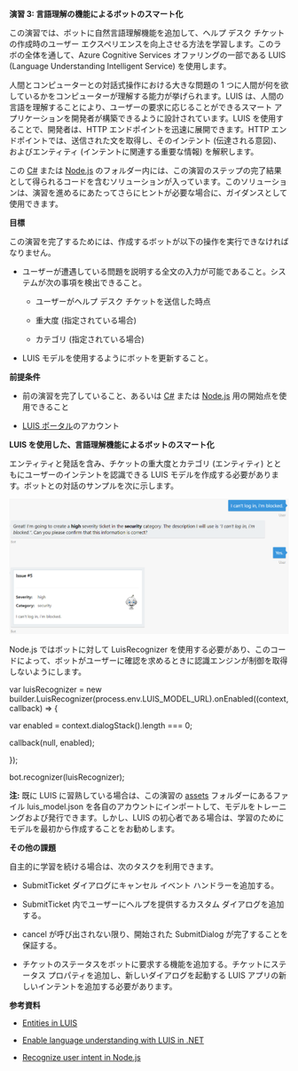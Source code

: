 **演習 3: 言語理解の機能によるボットのスマート化**

この演習では、ボットに自然言語理解機能を追加して、ヘルプ デスク
チケットの作成時のユーザー
エクスペリエンスを向上させる方法を学習します。このラボの全体を通して、Azure
Cognitive Services オファリングの一部である LUIS (Language Understanding
Intelligent Service) を使用します。

人間とコンピューターとの対話式操作における大きな問題の 1
つに人間が何を欲しているかをコンピューターが理解する能力が挙げられます。LUIS
は、人間の言語を理解することにより、ユーザーの要求に応じることができるスマート
アプリケーションを開発者が構築できるように設計されています。LUIS
を使用することで、開発者は、HTTP エンドポイントを迅速に展開できます。HTTP
エンドポイントでは、送信された文を取得し、そのインテント
(伝達される意図)、およびエンティティ (インテントに関連する重要な情報)
を解釈します。

この
[C\#](https://github.com/GeekTrainer/help-desk-bot-lab/blob/develop/CSharp/exercise3-LuisDialog)
または
[Node.js](https://github.com/GeekTrainer/help-desk-bot-lab/blob/develop/Node/exercise3-LuisDialog)
のフォルダー内には、この演習のステップの完了結果として得られるコードを含むソリューションが入っています。このソリューションは、演習を進めるにあたってさらにヒントが必要な場合に、ガイダンスとして使用できます。

**目標**

この演習を完了するためには、作成するボットが以下の操作を実行できなければなりません。

-   ユーザーが遭遇している問題を説明する全文の入力が可能であること。システムが次の事項を検出できること。

    -   ユーザーがヘルプ デスク チケットを送信した時点

    -   重大度 (指定されている場合)

    -   カテゴリ (指定されている場合)

-   LUIS モデルを使用するようにボットを更新すること。

**前提条件**

-   前の演習を完了していること、あるいは
    [C\#](https://github.com/GeekTrainer/help-desk-bot-lab/blob/develop/CSharp/exercise2-TicketSubmissionDialog)
    または
    [Node.js](https://github.com/GeekTrainer/help-desk-bot-lab/blob/develop/Node/exercise2-TicketSubmissionDialog)
    用の開始点を使用できること

-   [LUIS ポータル](https://www.luis.ai/)のアカウント

**LUIS を使用した、言語理解機能によるボットのスマート化**

エンティティと発話を含み、チケットの重大度とカテゴリ (エンティティ)
とともにユーザーのインテントを認識できる LUIS
モデルを作成する必要があります。ボットとの対話のサンプルを次に示します。

![](media/7bb849ebbeeae5464880cf4211bad3d4.png)

Node.js ではボットに対して LuisRecognizer
を使用する必要があり、このコードによって、ボットがユーザーに確認を求めるときに認識エンジンが制御を取得しないようにします。

var luisRecognizer = new
builder.LuisRecognizer(process.env.LUIS\_MODEL\_URL).onEnabled((context,
callback) =\> {

var enabled = context.dialogStack().length === 0;

callback(null, enabled);

});

bot.recognizer(luisRecognizer);

**注:** 既に LUIS に習熟している場合は、この演習の
[assets](https://github.com/GeekTrainer/help-desk-bot-lab/blob/develop/assets/exercise3-LuisDialog)
フォルダーにあるファイル luis\_model.json
を各自のアカウントにインポートして、モデルをトレーニングおよび発行できます。しかし、LUIS
の初心者である場合は、学習のためにモデルを最初から作成することをお勧めします。

**その他の課題**

自主的に学習を続ける場合は、次のタスクを利用できます。

-   SubmitTicket ダイアログにキャンセル イベント ハンドラーを追加する。

-   SubmitTicket 内でユーザーにヘルプを提供するカスタム ダイアログを追加する。

-   cancel が呼び出されない限り、開始された SubmitDialog
    が完了することを保証する。

-   チケットのステータスをボットに要求する機能を追加する。チケットにステータス
    プロパティを追加し、新しいダイアログを起動する LUIS
    アプリの新しいインテントを追加する必要があります。

**参考資料**

-   [Entities in
    LUIS](https://docs.microsoft.com/en-us/azure/cognitive-services/LUIS/luis-concept-entity-types)

-   [Enable language understanding with LUIS in
    .NET](https://docs.microsoft.com/en-us/bot-framework/dotnet/bot-builder-dotnet-luis-dialogs)

-   [Recognize user intent in
    Node.js](https://docs.microsoft.com/en-us/bot-framework/nodejs/bot-builder-nodejs-recognize-intent)
